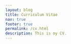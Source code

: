 ```yaml
---
layout: blog
title: Curriculum Vitae
nav: true
footer: true
permalink: /cv.html
description: This is my CV.
---
```

